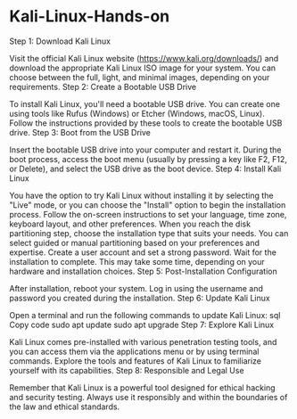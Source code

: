 # Kali-Linux-Hands-on
Step 1: Download Kali Linux

Visit the official Kali Linux website (https://www.kali.org/downloads/) and download the appropriate Kali Linux ISO image for your system. You can choose between the full, light, and minimal images, depending on your requirements.
Step 2: Create a Bootable USB Drive

To install Kali Linux, you'll need a bootable USB drive. You can create one using tools like Rufus (Windows) or Etcher (Windows, macOS, Linux). Follow the instructions provided by these tools to create the bootable USB drive.
Step 3: Boot from the USB Drive

Insert the bootable USB drive into your computer and restart it. During the boot process, access the boot menu (usually by pressing a key like F2, F12, or Delete), and select the USB drive as the boot device.
Step 4: Install Kali Linux

You have the option to try Kali Linux without installing it by selecting the "Live" mode, or you can choose the "Install" option to begin the installation process.
Follow the on-screen instructions to set your language, time zone, keyboard layout, and other preferences.
When you reach the disk partitioning step, choose the installation type that suits your needs. You can select guided or manual partitioning based on your preferences and expertise.
Create a user account and set a strong password.
Wait for the installation to complete. This may take some time, depending on your hardware and installation choices.
Step 5: Post-Installation Configuration

After installation, reboot your system.
Log in using the username and password you created during the installation.
Step 6: Update Kali Linux

Open a terminal and run the following commands to update Kali Linux:
sql
Copy code
sudo apt update
sudo apt upgrade
Step 7: Explore Kali Linux

Kali Linux comes pre-installed with various penetration testing tools, and you can access them via the applications menu or by using terminal commands.
Explore the tools and features of Kali Linux to familiarize yourself with its capabilities.
Step 8: Responsible and Legal Use

Remember that Kali Linux is a powerful tool designed for ethical hacking and security testing. Always use it responsibly and within the boundaries of the law and ethical standards.
